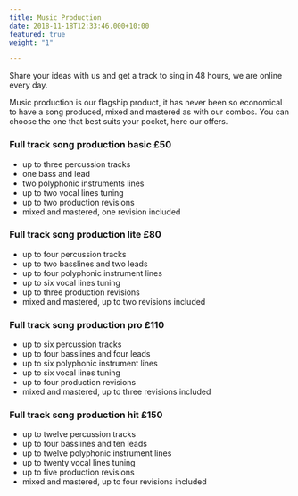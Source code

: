 ```yaml
---
title: Music Production
date: 2018-11-18T12:33:46.000+10:00
featured: true
weight: "1"

---
```

Share your ideas with us and get a track to sing in 48 hours, we are online every day.

Music production is our flagship product, it has never been so economical to have a song produced, mixed and mastered as with our combos. You can choose the one that best suits your pocket, here our offers.

### Full track song production basic £50

* up to three percussion tracks
* one bass and lead
* two polyphonic instruments lines
* up to two vocal lines tuning
* up to two production revisions
* mixed and mastered, one revision included

### Full track song production lite £80

* up to four percussion tracks
* up to two basslines and two leads
* up to four polyphonic instrument lines
* up to six vocal lines tuning
* up to three production revisions
* mixed and mastered, up to two revisions included

### Full track song production pro £110

* up to six percussion tracks
* up to four basslines and four leads
* up to six polyphonic instrument lines
* up to six vocal lines tuning
* up to four production revisions
* mixed and mastered, up to three revisions included

### Full track song production hit £150

* up to twelve percussion tracks
* up to four basslines and ten leads
* up to twelve polyphonic instrument lines
* up to twenty vocal lines tuning
* up to five production revisions
* mixed and mastered, up to four revisions included